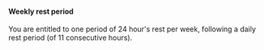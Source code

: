 ####  Weekly rest period

You are entitled to one period of 24 hour's rest per week, following a daily
rest period (of 11 consecutive hours).
